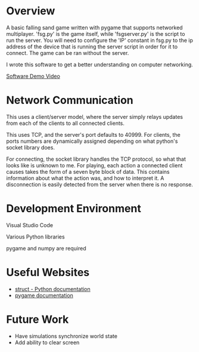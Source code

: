 # Overview

A basic falling sand game written with pygame that supports networked multiplayer. 'fsg.py' is the game itself, while 'fsgserver.py' is the script to run the server. You will need to configure the 'IP' constant in fsg.py to the ip address of the device that is running the server script in order for it to connect. The game can be ran without the server.

I wrote this software to get a better understanding on computer networking.

[Software Demo Video](http://youtube.link.goes.here)

# Network Communication

This uses a client/server model, where the server simply relays updates from each of the clients to all connected clients.

This uses TCP, and the server's port defaults to 40999. For clients, the ports numbers are dynamically assigned depending on what python's socket library does.

For connecting, the socket library handles the TCP protocol, so what that looks like is unknown to me. 
For playing, each action a connected client causes takes the form of a seven byte block of data. This contains information about what the action was, and how to interpret it.
A disconnection is easily detected from the server when there is no response.

# Development Environment

Visual Studio Code

Various Python libraries

pygame and numpy are required

# Useful Websites

* [struct - Python documentation](https://docs.python.org/3/library/struct.html)
* [pygame documentation](https://www.pygame.org/docs/)

# Future Work

* Have simulations synchronize world state
* Add ability to clear screen
